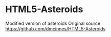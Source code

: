 HTML5-Asteroids
===============
Modified version of asteroids
Original source https://github.com/dmcinnes/HTML5-Asteroids
